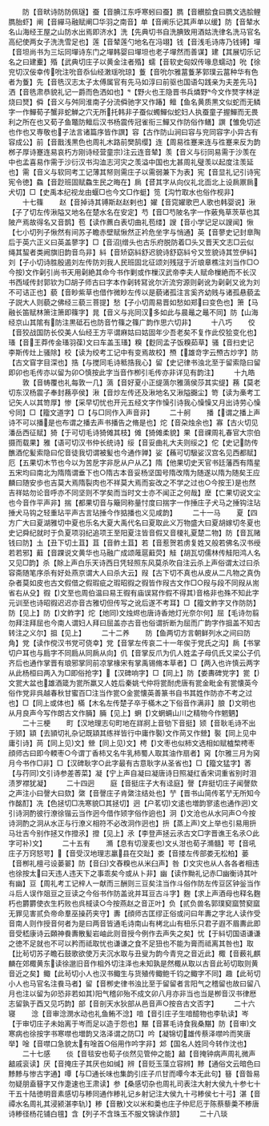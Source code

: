 <!-- { "loadSidebar": true } -->
　　防【音畎诗防防佩璲】蚕【音腆江东呼寒蚓曰蚕】臇【音纉脍食曰臇文选脍鲤臇胎虾】阐【音繟马融赋阐□华羽之南音】单【音阐乐记其声单以缓】防【音辇水名山海经王屋之山防水出焉即济水】洗【先典切书自洗腆致用酒姑洗律名洗马官名高纪使两女子洗洗雪足也】莲【音辇莲勺地名在冯翊】钱【音浅毛诗庤乃钱镈】墠【音坦尚书为三坛同墠诗东门之墠韩婴曰墠坦也老子墠然而善谋】建【其展切乐记名之曰建櫜】殙【武典切庄子以黄金注者殙】蠕【音软史匈奴传喙息蠕动】吮【徐兖切汉佞幸传吮注吮音忝仙经潄瑶吮琼】藑【音吮尔雅葍藑茅郭璞云葍种华有色者为藑】先【音毨汉志太子太傅属官有先马如淳曰前驱也国语勾践亲为夫差先马】洒【音毨肃恭貌礼记一爵而色洒如也】【野火也王隐晋书兵燐野今文作燹字林逆烧曰燹】僢【音义与舛同淮南子分流僢驰字又作踳】鳣【鱼名黄质黒文似蛇而无鳞字一作鱓荀子蟹非蛇觯之穴无所托韩非子蚕似蠋鱓似蛇妇人执蚕童子握鱓而无畏利之所在也又荀子鱼鼈防鳣后汉书杨震传冠雀衔三鱓又作防俗作鳝】譔【雏免切述也作也又専敬也子法言诸篇序皆作譔】容【古作防山涧曰容与兖同容字小异古有容成公】前【音戬浅黒色也周礼木路前樊鹄缨】连【周易徃蹇来连与徃蹇来反为韵桞子厚诗蹇连易哀朽方刚诗经营童宗注云连音辇】羡【音义与衍同易需于沙羡在中也孟喜易作需于沙衍汉书沟洫志河灾之羡溢中国也尢甚周礼璧羡以起度注羡延也】需【音义与软同考工记薄其帑则需庄子以需弱兼下为表】宪【音显礼记引诗宪宪令徳】鱻【音尟班固赋鱻生民之晦在】扄【音其字从向仪礼北靣北上设扄鼏扄犬切】□【史禹本纪视龙由蝘□也今文□作蜓】笕【沟竹取水也俗作枧非】
　　十七篠
　　赵【音掉诗其镈斯赵赵剌也】嬥【音窕嬥歌巴人歌也韩婴说】湫【子了切左传湫隘又地名在楚水名在安定】芍【音□芍陂名字一作薂鳬草茨草也其陂产焉故得名又音鹊】苞【读作藨白表切曲礼苞缕】謏【音小学记足以謏闻】愀【七小切列子愀然有间苏子瞻赤壁赋愀然正衿危坐字与悄通】英【音蓼史记封臯陶后于英六正义曰英盖蓼字】□【音沼缯头也古乐府脱防着□头又晋天文志□云似绳其蛪者类阙旗旧韵音鸟非】紏【音矫窈紏舒迟貌诗舒窈紏兮又笠貌诗其笠伊紏】刘【子小切诗胜殷遏刘左传防刘我人民班固北征颂刘残冦于沂琅章樵注刘当作□○今按文作劋引尚书天用劋絶其命今书作剿或作樔汉武帝李夫人赋命樔絶而不长汉书西域传封郭钦为□胡子师古曰字本作劋转冩讹尔沂流穷源则劋讹为劋劋又讹为刘不可诘正也】藐【音眇紫草也借作微眇左传以是藐诸孤注言奚齐幼贱与诸孤悬藐孟子説大人则藐之佛经三藐三菩提】愁【子小切周易晋如愁如郑曰变色也】箫【马融长笛赋林箫注箫即篠字】晁【音义与兆同汉多如此与晨鼂之鼂不同】防【山海经京山其隂有防注黒砥石也防音竹篠之篠广韵作思六切非】
　　十八巧
　　佼【音狡战国防长佼美人仙经王方平谓麻姑曰姑固年少吾老矣不复作此佼狯变化也】瑵【音王莽传金瑵羽葆文曰车盖玉瑵】糗【麨同孟子饭糗茹草】骚【音扫史记李斯传灶上骚除】校【读为绞考工记中有变焉故校】槱【雄竒字云槱古炒字】防【古文窅字目深也】捁【与搅同毛诗秪捁我心】留【史记律书浊北至于留索隐曰留即卯也毛传亦以留为卯○慎按此字当音作栁引毛传亦非详见有韵注】
　　十九皓
　　敦【音帱覆也礼每敦一几】薃【音好夏小正缇薃尔雅薃侯莎其实缇】蓩【莫老切东汉杨震子奉封蓩亭侯】湫【音炒左传还及湫地名又湫隘嚻尘】笴【读为槀考工记矢人以其笴厚】惨【采早切忧也开元五经文字作懆引诗我心懆懆又月出诗劳心懆兮同】□【籀文道字】□【与□同作入声音非】
　　二十舸
　　播【谓之播上声诗不可以播是也布谓之播去声书播告之脩是也】炨【音朶烛余也】寡【古火切见潘岳西征赋】猗【于可切毛诗猗傩其枝】傩【猗傩柔貌】果【音祼周礼春官大宗伯摄而载果】雅【语可切汉书仲长统诗】绥【音妥曲礼大夫则绥之】佗【史记防传醮酒佗髪索隐曰佗音徒我切谓被髪也今通作亸】娑【蘓可切馺娑汉宫名见西都赋】厄【五果切木节也今以为苦戹字非戹从户从乙】隋【他果切史天官书廷藩西有隋星五宋均曰南北为隋隋谓垂下也○隋古本音妥杨坚国号隋改隋为随遂以隋为随矣王应麟曰随安歩也吉莫大焉隋裂肉也不祥莫大焉而妄改之不学之过也○今按王是也然吉祥姑勿论音呼亦不同坚则不学矣而当时文士亦不闻正之何哉】塺【亡果切说文尘也今音作平声非】揣【都果切音与簸同称量忖度曰揣字一作捶庄子犬马之捶钩注玷捶犬马钩之轻重玷平声古言玷捶今作掂播也义见咸韵】
　　二十一马
　　夏【四方广大曰夏湖雅切中夏也乐名大夏大禹代名曰夏取此义万物盛大曰夏胡嫁切冬夏也史记舜纪就时于负夏项羽纪追项王至阳夏注皆音假又音榎礼夏楚二物】防【音瓦赌钱曰防】圡【丑下切土苴】苴【音鲊土苴】若【音惹贺若虏复姓又般若佛名汉书绶若若邪】蘳【音踝说文黄华也马融广成颂蓶扈蘳荧】觟【胡瓦切儒林传觟阳鸿人名又见□韵】杀【賖上声白乐天诗西日凭轻照东风莫杀吹自注云杀上声俗谓太过曰杀容斋随笔序杀有好处燕京谓大人曰杀大云】叚【古下切不真也从皮从二凡物之真伪杂者莫如皮也古文假借之假瑕疵之瑕昭徦之徦皆作叚古文作□○叚与段不同叚从耑省右从殳】徦【文至也周伯温曰易王徦有庙误冩作假不得其音格非也殊不知此字元训至也诗昭徦迟迟亦音古雅切但传写之讹后遂不考耳】□【籀文鲊字又作防防】防【见上】防【文鲊字】炨【灺同文烛烬也唐诗香灺灯光奈尔何】屈【毛诗勿翦勿拜注拜屈也今南人谓妇人拜曰屈盖亦古音也俗谓折断为屈而广韵字作抯盖不知古转注之义尔】抯【见上】
　　二十二养
　　防【鱼两切方言朝鲜列水之间曰防角】党【读作傥汉书党可侥幸】党【音掌左传哀二十一年俟于党氏之沟】扄【书掌切户耳也与扃字不同扃从同扄从向】仉【音掌反爪为仉人姓孟子母仉氏又梁公子仉齐后也通作掌晋有琅邪掌同前凉掌椽宋有掌禹锡脩本草者】□【两入也许慎云两字从此杨桓曰两入为□即俗抢字】【汉碑响字】□【同上】防【娄夀碑党字】瓽【文瓽大盆也雄酒箴为瓽所羸又人姓后秦姚弋仲将瓽耐虎唐有瓽金毗金有瓽懐英今俗作党非呉越春秋甘蜜百□注当作瓽○金瓽懐英善篆书自书其姓作防亦不考之过也】□【同上或体也】樠【木名左传楚子卒于樠木之下俗音作满非】朖【文明也从月良声今写作朗古文作脼】脼【见上】蛧【文蝄蜽山川之精物今作魍魉】
　　二十三梗
　　町【汉地理志句町地在牂牁上音劬下音挺】颎【音耿毛诗不出于颎】顈【去頴切礼杂记既顈其练祥皆行中庸作褧文作苘又作檾】褧【同上见中庸引诗】苘【同上见文】檾【同上见文】梬【文枣也似柿文选相如赋樝棃梬枣顔师古曰即今輭枣○今谓丁香柿又名牛乳柿蜀人取其油作扇者】窉【尔雅三月为窉月今书作□非】□【汉碑耿字○此字最有古意耿字从圣省也】□【籀文猛字】莕【与荇同文引诗参差莕菜】凝【宁上声自凝曰凝唐诗日照凝红香宋词重省别时泪渍罗襟犹凝】
　　二十四迥
　　庭【音挺庄子大有迳庭】謦【弃挺切庄子闻謦欬之声注小曰謦大曰欬】綮【音謦庄子肯綮注结处也】艼【晋书山简传茗艼无所知今作酩酊】冼【色拯切□冼寒貌□其拯切】迥【户茗切文逺也増韵寥逺也通作迥文引诗泂酌彼行潦徐锴云当作迥今借作颎字俗作逈也】泂【文沧也从水冋声○今按诗泂酌之泂从水正与行潦义相符不必改泂作迥也】抍【蒸上声文上举也引易用抍马壮吉今别作拯又作撜氶】撜【见上】氶【李登声拯云氶古文□字晋谯王名氶○此字可补文】
　　二十五有
　　滫【息有切溲麦也文乆泔也荀子滫髓】咢【音吼庄子万窍怒咢】【音受汉地理志臝县在交趾】娄【音搂左传部娄无松柏】蒌【音栁礼檀弓设蒌翣】防【音臼文舂糗也从米臼声】咎【文灾也从人各各者相违也徐按太曰天违人违天下之事乖矣今或从卜非】幽【读作黝礼记赤□幽衡诗其叶有幽】豆【周礼考工记梓人一献而三酬则三豆矣注当作斗俗作防左传豆区钟釡当作斗后人误作爼豆之豆读之今俗书作防盖讹并耳豆古斗字】麴【求上声酒母也释名麴朽也欝欝使衣生朽败也呉棫读○今按燕赵之音正叶】负【贰负兽名郭璞窫窳赞窫窳无罪见害贰负帝命羣巫操药夹守】夀【顔师古匡缪正俗或问曰年夀之字北人读作受音南人则作授音何者为是曰两音皆通毛诗南山有栲北山有杻乐只君子遐不眉夀此即音受嵇康诗云頥神飬夀散髪岩岫此则音授今例作去声失之矣】忧【于紏切国语谦谦之徳不足就也不可以矜而祗取忧也谦谦之食不足狃也不能为膏而祗离其咎也】取【比茍切苏子瞻石鼓歌欲使万夫沉水取与丑叟为韵今青兖之音近此】棷【音薮礼麒麟在郊棷黄东读徐邈旧音作柤外切注泽也未知孰是然棷从取以古音此茍切取则黄音近之矣】鲰【此茍切小人也汉书鲰生与货殖传鲰鲍千钧之鲰字不同】趣【此茍切小人也马官名注飬马者】留【音栁史律书浊比至于留留者言阳气之稽留也故曰留八月也注以留为卯恐非若如其阳气稽卯殆不成文卯八月亦非当也当是栁音汉书律厯志留孰于酉又见巧韵】部【音剖天水狄部从邑音声○按咅古文否字】
　　二十六寝
　　淰【音审淰潣水动也礼鱼鲔不淰】喑【音引庄子生喑醷物也李轨读】岑【于审切庄子未始离于岑而足以造于怨也】黮【音葚毛诗食我桑黮】防【音审文寒病也徐按字书寒噤也増韵又洛泽谓之防□】吟【凝锦切雄传蔡泽噤吟而笑唐举】唫【音噤口急貌太有唫首○俗用作吟字非】邥【国名人姓同今转作沈也】
　　二十七感
　　倓【音毯安也荀子倓然见管仲之能】韽【音掩钟病声周礼微声韽戚衮读】厌【音掩庄子其厌也如缄】辨【音贬玉藻立容辨】黪【通俗文云暗色曰黪黪与惨古字通】嘾【与□通长味也集韵引庄子爪甘而嘾今本无此句】簮【音昝易勿疑朋盍簮字又作疌速也王肃读】参【桑感切杂也周礼司表注大射大侯九十参七十干五十陆徳明音素感切与糁同通作糁礼记乡射记注大侯九十弓糁侯七十弓】湛【音禫水名周礼其浸颍湛李轨】糁【音散文以米和羮也庄子仲尼厄于陈蔡藜羮不糁唐诗糁径杨花铺白氊】含【列子不含珠玉不服文锦读作颔】
　　二十八琰
